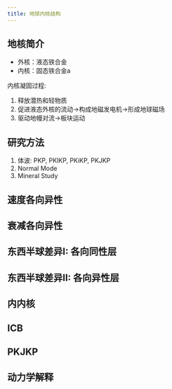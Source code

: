 ```yaml
---
title: 地球内核结构
---
```


## 地核简介

- 外核：液态铁合金
- 内核：固态铁合金a

内核凝固过程:

1. 释放潜热和轻物质
2. 促进液态外核的流动->构成地磁发电机->形成地球磁场
3. 驱动地幔对流->板块运动

## 研究方法

1. 体波: PKP, PKIKP, PKiKP, PKJKP
2. Normal Mode
3. Mineral Study


## 速度各向异性

## 衰减各向异性

## 东西半球差异I: 各向同性层

## 东西半球差异II: 各向异性层

## 内内核

## ICB

## PKJKP

## 动力学解释
